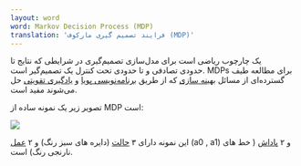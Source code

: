 ```yaml
---
layout: word
word: Markov Decision Process (MDP)
translation: 'فرایند تصمیم گیری مارکوف (MDP)'
---
```


[](/S/state/)یک چارچوب ریاضی است برای مدل‌سازی تصمیم‌گیری در شرایطی که نتایج تا حدودی تصادفی و تا حدودی تحت کنترل یک تصمیم‌گیر است. MDPs برای مطالعه طیف گسترده‌ای از مسائل [بهینه سازی](https://fa.wikipedia.org/wiki/%D8%A8%D9%87%DB%8C%D9%86%D9%87%E2%80%8C%D8%B3%D8%A7%D8%B2%DB%8C 'بهینه‌سازی') که از طریق [برنامه‌نویسی پویا](https://fa.wikipedia.org/wiki/%D8%A8%D8%B1%D9%86%D8%A7%D9%85%D9%87%E2%80%8C%D8%B1%DB%8C%D8%B2%DB%8C_%D9%BE%D9%88%DB%8C%D8%A7 'برنامه‌ریزی پویا') و [یادگیری تقویتی](</R/reinforcement_learning_(rl)>) حل می‌شوند مفید است.

تصویر زیر یک نمونه ساده از MDP است:

![](/assets/img/20060904224736-markov_decision_process_example.png)

این نمونه دارای ۳ [حالت](/S/state) (دایره های سبز رنگ) و ۲ [عمل](/A/action) (a0 , a1) و ۲ [پاداش](/R/reward) ( خط های نارنجی رنگ) است.
